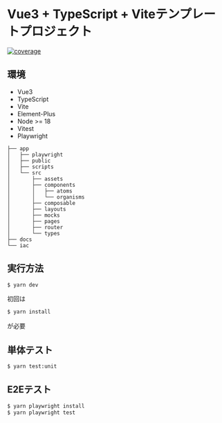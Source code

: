 # Vue3 + TypeScript + Viteテンプレートプロジェクト
[![coverage](https://nashiusagi.github.io/vue3-template/coverage.svg)](https://nashiusagi.github.io/vue3-template/)

## 環境
* Vue3
* TypeScript
* Vite
* Element-Plus
* Node >= 18
* Vitest
* Playwright

```
├── app
│   ├── playwright
│   ├── public
│   ├── scripts
│   └── src
│       ├── assets
│       ├── components
│       │   ├── atoms
│       │   └── organisms
│       ├── composable
│       ├── layouts
│       ├── mocks
│       ├── pages
│       ├── router
│       └── types
├── docs
└── iac
```

## 実行方法
```bash
$ yarn dev
```
初回は
```bash
$ yarn install
```
が必要

## 単体テスト
```bash
$ yarn test:unit
```

## E2Eテスト
```bash
$ yarn playwright install
$ yarn playwright test
```
